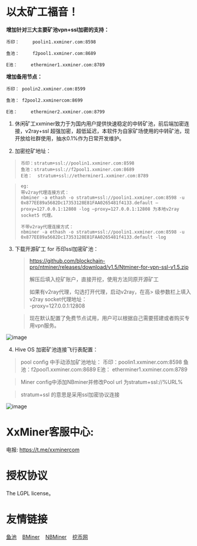 
# 以太矿工福音！

**增加针对三大主要矿池vpn+ssl加密的支持：**

    币印： 	poolin1.xxminer.com:8598
    
    鱼池： 	f2pool1.xxminer.com:8689
    
    E池：  	etherminer1.xxminer.com:8789

**增加备用节点：**

    币印：	poolin2.xxminer.com:8599    
	
    鱼池：	f2pool2.xxminercom:8699    
	
    E池： 	etherminer2.xxminer.com:8799
    


1. 休闲矿工xxminer致力于为国内用户提供快速稳定的中转矿池，前后端加密连接，v2ray+ssl 超强加密，超低延迟，本软件为自家矿场使用的中转矿池，现开放给社群使用，抽水0.1%作为日常开发维护。

1. 加密挖矿地址：

>     币印：stratum+ssl://poolin1.xxminer.com:8598
>     鱼池：stratum+ssl://f2pool1.xxminer.com:8689
>     E池：  stratum+ssl://etherminer1.xxminer.com:8789

>     eg:
>     带v2ray代理连接方式：
>     nbminer -a ethash -o stratum+ssl://poolin1.xxminer.com:8598 -u 0x877EE89a5682Dc17353128E81FAA0265481f4133.default –proxy=127.0.0.1:12808 -log –proxy=127.0.0.1:12808 为本地v2ray socket5 代理。
>     
>     不带v2ray代理连接方式：
>     nbminer -a ethash -o stratum+ssl://poolin1.xxminer.com:8598 -u 0x877EE89a5682Dc17353128E81FAA0265481f4133.default -log

3. 下载开源矿工 for 币印ssl加密矿池：
    > https://github.com/blockchain-pro/ntminer/releases/download/v1.5/Ntminer-for-vpn-ssl-v1.5.zip
    > 
    > 解压后填入挖矿账户，直接开挖，使用方法同原开源矿工
    > 
    > 如果有v2ray代理，勾选打开代理，启动v2ray，在高> 级参数栏上填入v2ray socket代理地址：   
    > -proxy=127.0.0.1:12808

    > 现在默认配置了免费节点试用，用户可以根据自己需要搭建或者购买专用vpn服务。

![image](https://github.com/blockchain-pro/ntminer/blob/dev-for-compile/docs/image1.png)

4. Hive OS 加密矿池连接飞行表配置：
> pool config 中手动添加矿池地址：
币印：poolin1.xxminer.com:8598
鱼池：f2pool1.xxminer.com:8689
E池： etherminer1.xxminer.com:8789


> Miner config中添加NBminer并修改Pool url 为stratum+ssl://%URL%

> stratum+ssl 的意思是采用ssl加密协议连接



    
![image](https://github.com/blockchain-pro/ntminer/blob/dev-for-compile/docs/hiveos-config.png)


# XxMiner客服中心:
    
电报: https://t.me/xxminercom


# 授权协议
The LGPL license。

# 友情链接
[鱼池](https://www.f2pool.com/)&nbsp;&nbsp;&nbsp;&nbsp;[BMiner](https://www.bminer.me/)&nbsp;&nbsp;&nbsp;&nbsp;[NBMiner](https://nbminer.com/)&nbsp;&nbsp;&nbsp;&nbsp;[挖币网](http://www.wabi.com/)